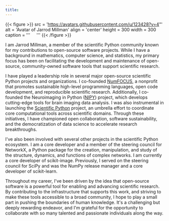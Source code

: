 ```yaml
---
title:
---
```


{{< figure >}}
src = 'https://avatars.githubusercontent.com/u/123428?v=4"'
alt = 'Avatar of Jarrod Millman'
align = 'center'
height = 300
width = 300
caption = '''
<a href="https://github.com/jarrodmillman"><i class="fab fa-github fa-2xl"></i></a>
&nbsp;
<a href="https://orcid.org/0000-0002-5263-5070"><i class="fab fa-orcid fa-2xl"></i></a>
&nbsp;
<a href="https://scholar.google.com/citations?user=RH1sMcQAAAAJ"><i class="fab fa-google-scholar fa-2xl"></i></a>
'''
{{< /figure >}}

I am Jarrod Millman, a member of the scientific Python community known for my contributions to open-source software projects.
While I have a background in mathematics, computer science, and statistics, my primary focus has been on facilitating
the development and maintenance of open-source, community-owned software tools that support scientific research.

I have played a leadership role in several major open-source scientific Python projects and organizations.
I co-founded [NumFOCUS](https://numfocus.org/history), a nonprofit that promotes sustainable high-level programming languages,
open code development, and reproducible scientific research.
Additionally, I co-founded the Neuroimaging in Python ([NIPY](https://nipy.org/)) project, which develops cutting-edge tools for brain imaging data analysis.
I was also instrumental in launching the [Scientific Python](https://scientific-python.org/) project, an umbrella effort to coordinate core computational tools across scientific domains.
Through these initiatives, I have championed open collaboration, software sustainability, and the democratization of data science to accelerate research breakthroughs.

I've also been involved with several other projects in the scientific Python ecosystem.
I am a core developer and a member of the steering council for NetworkX, a Python package for the creation, manipulation, and study of the structure, dynamics, and functions of complex networks.
I am currently a core developer of scikit-image.
Previously, I served on the steering council for SciPy and was the NumPy release manager and a core developer of scikit-learn.

Throughout my career, I've been driven by the idea that open-source software is a powerful tool for enabling and advancing scientific research.
By contributing to the infrastructure that supports this work, and striving to make these tools accessible to a broad community, I hope to play a small part in pushing the boundaries of human knowledge.
It's a challenging but deeply rewarding endeavor, and I'm grateful for the opportunity to collaborate with so many talented and passionate individuals along the way.

<!--
I am a Senior Open Source Scientific Python Developer at the [Berkeley Institute for Data Science](https://bids.berkeley.edu) and co-founder of the [Scientific Python](https://scientific-python.org) project.
With a passion for data science and open-source software, I've dedicated my career to advancing the field through research, software development, and community engagement.

As an active contributor to the scientific Python ecosystem, I've been involved in various projects, including NumPy, SciPy, NetworkX, scikit-image, scikit-learn, and nipy.
My contributions range from core development to community outreach, aiming to make these powerful tools accessible to researchers and developers worldwide.

In addition to my contributions to open-source projects, I've also served in leadership roles, including as the President of the NumFOCUS board of directors.
In this capacity, I've championed sustainability and best practices within the scientific and research community, fostering a culture of community ownership and collaborative practice, where individuals actively engage in shaping and driving initiatives forward.
-->
